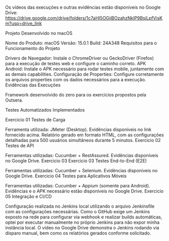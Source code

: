Os vídeos das execuções e outras evidências estão disponíveis no Google Drive:
https://drive.google.com/drive/folders/1c7aHI5OGjiBOzahzNklP9BsjLpfVisKm?usp=drive_link

Projeto Desenvolvido no macOS

Nome do Produto: macOS
Versão: 15.0.1
Build: 24A348
Requisitos para o Funcionamento do Projeto

Drivers de Navegador: 
Instale o ChromeDriver ou GeckoDriver (Firefox) para a execução de testes web e configure o caminho correto.
APK Android: Instale o APK necessário para rodar testes mobile, juntamente com as demais capabilities.
Configuração de Properties: Configure corretamente os arquivos properties com os dados necessários para a execução.
Evidências das Execuções

Framework desenvolvido do zero para os exercícios propostos pela Outsera.

Testes Automatizados Implementados

Exercicio 01 Testes de Carga

Ferramenta utilizada: JMeter (Desktop).
Evidências disponíveis no link fornecido acima.
Relatório gerado em formato HTML, com as configurações detalhadas para 500 usuários simultâneos durante 5 minutos.
Exercicio 02 Testes de API

Ferramentas utilizadas: Cucumber + RestAssured.
Evidências disponíveis no Google Drive.
Exercicio 03 Exercicio 03 Testes End-to-End (E2E)

Ferramentas utilizadas: Cucumber + Selenium.
Evidências disponíveis no Google Drive.
Exercicio 04 Testes para Aplicativos Móveis

Ferramentas utilizadas: Cucumber + Appium (somente para Android).
Evidências e o APK necessário estão disponíveis no Google Drive.
Exercicio 05 Integração e CI/CD

Configuração realizada no Jenkins local utilizando o arquivo Jenkinsfile com as configurações necessárias.
Como o GitHub exige um Jenkins exposto na rede para configurar via webhook e realizar builds automáticas, optei por executar manualmente no próprio Jenkins para não expor minha instância local.
O vídeo no Google Drive demonstra o Jenkins rodando via disparo manual, bem como os relatórios gerados conforme solicitado.